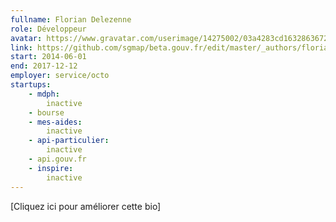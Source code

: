 ```yaml
---
fullname: Florian Delezenne
role: Développeur
avatar: https://www.gravatar.com/userimage/14275002/03a4283cd1632863672a3e249abdb8cb.png?size=512
link: https://github.com/sgmap/beta.gouv.fr/edit/master/_authors/florian.delezenne.md
start: 2014-06-01
end: 2017-12-12
employer: service/octo
startups:
    - mdph:
        inactive
    - bourse
    - mes-aides:
        inactive
    - api-particulier:
        inactive
    - api.gouv.fr
    - inspire:
        inactive
---
```


[Cliquez ici pour améliorer cette bio]
